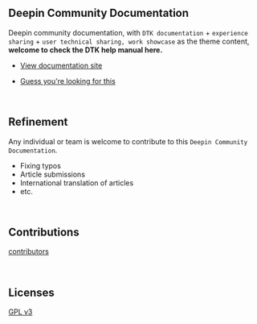 ## Deepin Community Documentation

Deepin community documentation, with `DTK documentation` + `experience sharing` + `user technical sharing, work showcase` as the theme content,  **welcome to check the DTK help manual here.** 

- [View documentation site](https://linuxdeepin.github.io/docs/)

- [Guess you're looking for this](https://linuxdeepin.github.io/docs/pages/45e05f/)

<br>

## Refinement

Any individual or team is welcome to contribute to this `Deepin Community Documentation`.

- Fixing typos
- Article submissions
- International translation of articles
- etc.

<br>

## Contributions

[contributors](https://github.com/linuxdeepin/docs/graphs/contributors)

<br>

## Licenses

[GPL v3](LICENSE)